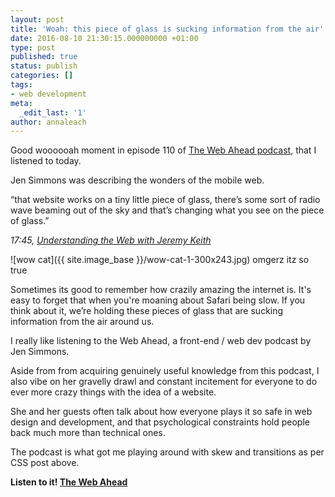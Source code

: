 ```yaml
---
layout: post
title: 'Woah: this piece of glass is sucking information from the air'
date: 2016-08-10 21:30:15.000000000 +01:00
type: post
published: true
status: publish
categories: []
tags:
- web development
meta:
  _edit_last: '1'
author: annaleach
---
```

Good woooooah moment in episode 110 of [The Web Ahead podcast](http://thewebahead.net), that I listened to today.

Jen Simmons was describing the wonders of the mobile web.
> 
“that website works on a tiny little piece of glass, there’s some sort of radio wave beaming out of the sky and that’s changing what you see on the piece of glass.”

_17:45, [Understanding the Web with Jeremy Keith](http://thewebahead.net/110)_

![wow cat]({{ site.image_base }}/wow-cat-1-300x243.jpg) omgerz itz so true

Sometimes its good to remember how crazily amazing the internet is. It's easy to forget that when you're moaning about Safari being slow. If you think about it, we’re holding these pieces of glass that are sucking information from the air around us.

I really like listening to the Web Ahead, a front-end / web dev podcast by Jen Simmons.

Aside from from acquiring genuinely useful knowledge from this podcast, I also vibe on her gravelly drawl and constant incitement for everyone to do ever more crazy things with the idea of a website.

She and her guests often talk about how everyone plays it so safe in web design and development, and that psychological constraints hold people back much more than technical ones. 

The podcast is what got me playing around with skew and transitions as per CSS post above.

**Listen to it! [The Web Ahead](http://thewebahead.net/)**
